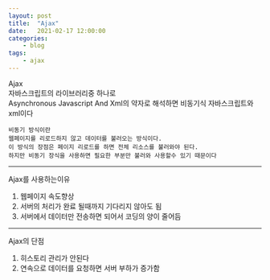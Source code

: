 ```yaml
---
layout: post
title:	"Ajax"
date:	2021-02-17 12:00:00
categories:
    - blog
tags:
    - ajax
---
```

Ajax    
자바스크립트의 라이브러리중 하나로   
Asynchronous Javascript And Xml의 약자로 해석하면 비동기식 자바스크립트와 xml이다     
```
비동기 방식이란
웹페이지를 리로드하지 않고 데이터를 불러오는 방식이다.
이 방식의 장점은 페이지 리로드를 하면 전체 리소스를 불러와야 된다.
하지만 비동기 장식을 사용하면 필요한 부분만 불러와 사용할수 있기 때문이다
```
***
Ajax를 사용하는이유    
1. 웹페이지 속도향상   
2. 서버의 처리가 완료 될때까지 기다리지 않아도 됨   
3. 서버에서 데이터만 전송하면 되어서 코딩의 양이 줄어듬   
***
Ajax의 단점   
1. 히스토리 관리가 안된다   
2. 연속으로 데이터를 요청하면 서버 부하가 증가함   
